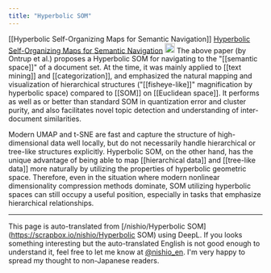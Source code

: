 ```yaml
---
title: "Hyperbolic SOM"
---
```


[[Hyperbolic Self-Organizing Maps for Semantic Navigation]]
[Hyperbolic Self-Organizing Maps for Semantic Navigation](https://papers.nips.cc/paper_files/paper/2001/hash/093b60fd0557804c8ba0cbf1453da22f-Abstract.html)
<img src='https://scrapbox.io/api/pages/nishio-en/o1 Pro/icon' alt='o1 Pro.icon' height="19.5"/>
The above paper (by Ontrup et al.) proposes a Hyperbolic SOM for navigating to the "[[semantic space]]" of a document set. At the time, it was mainly applied to [[text mining]] and [[categorization]], and emphasized the natural mapping and visualization of hierarchical structures ("[[fisheye-like]]" magnification by hyperbolic space) compared to [[SOM]] on [[Euclidean space]]. It performs as well as or better than standard SOM in quantization error and cluster purity, and also facilitates novel topic detection and understanding of inter-document similarities.

Modern UMAP and t-SNE are fast and capture the structure of high-dimensional data well locally, but do not necessarily handle hierarchical or tree-like structures explicitly. Hyperbolic SOM, on the other hand, has the unique advantage of being able to map [[hierarchical data]] and [[tree-like data]] more naturally by utilizing the properties of hyperbolic geometric space. Therefore, even in the situation where modern nonlinear dimensionality compression methods dominate, SOM utilizing hyperbolic spaces can still occupy a useful position, especially in tasks that emphasize hierarchical relationships.

---
This page is auto-translated from [/nishio/Hyperbolic SOM](https://scrapbox.io/nishio/Hyperbolic SOM) using DeepL. If you looks something interesting but the auto-translated English is not good enough to understand it, feel free to let me know at [@nishio_en](https://twitter.com/nishio_en). I'm very happy to spread my thought to non-Japanese readers.